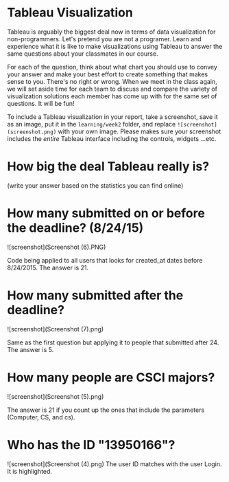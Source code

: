 # Tableau Visualization

Tableau is arguably the biggest deal now in terms of data visualization for non-programmers.
Let's pretend you are not a programer. Learn and experience what it is like to make
visualizations using Tableau to answer the same questions about your classmates in our course.

For each of the question, think about what chart you should use to convey your answer and
make your best effort to create something that makes sense to you. There's no right
or wrong. When we meet in the class again, we will set aside time for each team to discuss
and compare the variety of visualization solutions each member has come up with for the
same set of questions. It will be fun!

To include a Tableau visualization in your report, take a screenshot, save it as an image,
put it in the `learning/week2` folder, and replace `![screenshot](screenshot.png)`  with
your own image. Please makes sure your screenshot includes the _entire_ Tableau interface
including the controls, widgets ...etc.

# How big the deal Tableau really is?

(write your answer based on the statistics you can find online)

# How many submitted on or before the deadline? (8/24/15)

![screenshot](Screenshot (6).PNG)

Code being applied to all users that looks for created_at dates before 8/24/2015. The answer is 21.


# How many submitted after the deadline?

![screenshot](Screenshot (7).png)

Same as the first question but applying it to people that submitted after 24. The answer is 5.

# How many people are CSCI majors?

![screenshot](Screenshot (5).png)

The answer is 21 if you count up the ones that include the parameters (Computer, CS, and cs).

# Who has the ID "13950166"?

![screenshot](Screenshot (4).png)
The user ID matches with the user Login. It is highlighted.
